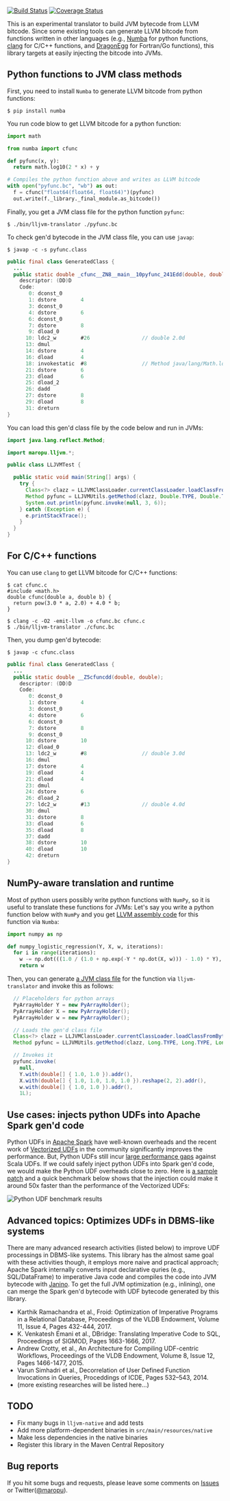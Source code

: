 [![Build Status](https://travis-ci.org/maropu/lljvm-translator.svg?branch=master)](https://travis-ci.org/maropu/lljvm-translator)
[![Coverage Status](https://coveralls.io/repos/github/maropu/lljvm-translator/badge.svg?branch=master)](https://coveralls.io/github/maropu/lljvm-translator?branch=master)

This is an experimental translator to build JVM bytecode from LLVM bitcode.
Since some existing tools can generate LLVM bitcode from functions written in other languages
(e.g.,  [Numba](https://numba.pydata.org/) for python functions,
[clang](https://clang.llvm.org/) for C/C++ functions, and [DragonEgg](https://dragonegg.llvm.org/) for Fortran/Go functions),
this library targets at easily injecting the bitcode into JVMs.

## Python functions to JVM class methods

First, you need to install `Numba` to generate LLVM bitcode from python functions:

    $ pip install numba

You run code blow to get LLVM bitcode for a python function:

```python
import math

from numba import cfunc

def pyfunc(x, y):
  return math.log10(2 * x) + y

# Compiles the python function above and writes as LLVM bitcode
with open("pyfunc.bc", "wb") as out:
  f = cfunc("float64(float64, float64)")(pyfunc)
  out.write(f._library._final_module.as_bitcode())
```

Finally, you get a JVM class file for the python function `pyfunc`:

    $ ./bin/lljvm-translator ./pyfunc.bc

To check gen'd bytecode in the JVM class file, you can use `javap`:

    $ javap -c -s pyfunc.class

```java
public final class GeneratedClass {
  ...
  public static double _cfunc__ZN8__main__10pyfunc_241Edd(double, double);
    descriptor: (DD)D
    Code:
       0: dconst_0
       1: dstore        4
       3: dconst_0
       4: dstore        6
       6: dconst_0
       7: dstore        8
       9: dload_0
      10: ldc2_w        #26                 // double 2.0d
      13: dmul
      14: dstore        4
      16: dload         4
      18: invokestatic  #8                  // Method java/lang/Math.log10:(D)D
      21: dstore        6
      23: dload         6
      25: dload_2
      26: dadd
      27: dstore        8
      29: dload         8
      31: dreturn
}
```

You can load this gen'd class file by the code below and run in JVMs:

```java
import java.lang.reflect.Method;

import maropu.lljvm.*;

public class LLJVMTest {

  public static void main(String[] args) {
    try {
      Class<?> clazz = LLJVMClassLoader.currentClassLoader.loadClassFromBytecodeFile("GeneratedClass", "pyfunc.class");
      Method pyfunc = LLJVMUtils.getMethod(clazz, Double.TYPE, Double.TYPE);
      System.out.println(pyfunc.invoke(null, 3, 6));
    } catch (Exception e) {
      e.printStackTrace();
    }
  }
}
```

## For C/C++ functions

You can use `clang` to get LLVM bitcode for C/C++ functions:

    $ cat cfunc.c
    #include <math.h>
    double cfunc(double a, double b) {
      return pow(3.0 * a, 2.0) + 4.0 * b;
    }

    $ clang -c -O2 -emit-llvm -o cfunc.bc cfunc.c
    $ ./bin/lljvm-translator ./cfunc.bc

Then, you dump gen'd bytecode:

    $ javap -c cfunc.class

```java
public final class GeneratedClass {
  ...
  public static double __Z5cfuncdd(double, double);
    descriptor: (DD)D
    Code:
       0: dconst_0
       1: dstore        4
       3: dconst_0
       4: dstore        6
       6: dconst_0
       7: dstore        8
       9: dconst_0
      10: dstore        10
      12: dload_0
      13: ldc2_w        #8                  // double 3.0d
      16: dmul
      17: dstore        4
      19: dload         4
      21: dload         4
      23: dmul
      24: dstore        6
      26: dload_2
      27: ldc2_w        #13                 // double 4.0d
      30: dmul
      31: dstore        8
      33: dload         6
      35: dload         8
      37: dadd
      38: dstore        10
      40: dload         10
      42: dreturn
}
```

## NumPy-aware translation and runtime

Most of python users possibly write python functions with `NumPy`, so it is useful to translate these functions for JVMs:
Let's say you write a python function below with `NumPy` and
you get [LLVM assembly code](./examples/numpy_logistic_regression.ll) for this function via `Numba`:

```python
import numpy as np

def numpy_logistic_regression(Y, X, w, iterations):
  for i in range(iterations):
    w -= np.dot(((1.0 / (1.0 + np.exp(-Y * np.dot(X, w))) - 1.0) * Y), X)
    return w
```

Then, you can generate [a JVM class file](./examples/numpy_logistic_regression.jasmin) for the function
via `lljvm-translator` and invoke this as follows:

```java
  // Placeholders for python arrays
  PyArrayHolder Y = new PyArrayHolder();
  PyArrayHolder X = new PyArrayHolder();
  PyArrayHolder w = new PyArrayHolder();

  // Loads the gen'd class file
  Class<?> clazz = LLJVMClassLoader.currentClassLoader.loadClassFromBytecodeFile("GeneratedClass", "numpy_logistic_regression.class");
  Method pyfunc = LLJVMUtils.getMethod(clazz, Long.TYPE, Long.TYPE, Long.TYPE, Long.TYPE);

  // Invokes it
  pyfunc.invoke(
    null,
    Y.with(double[] { 1.0, 1.0 }).addr(),
    X.with(double[] { 1.0, 1.0, 1.0, 1.0 }).reshape(2, 2).addr(),
    w.with(double[] { 1.0, 1.0 }).addr(),
    1L);
```

## Use cases: injects python UDFs into Apache Spark gen'd code

Python UDFs in [Apache Spark](https://spark.apache.org/) have well-known overheads and the recent work of
[Vectorized UDFs](https://issues.apache.org/jira/browse/SPARK-21190) in the community
significantly improves the performance. But, Python UDFs still incur
[large performance gaps](https://gist.github.com/maropu/9f995f65b1cb160865e79e14e5216320) against Scala UDFs.
If we could safely inject python UDFs into Spark gen'd code, we would make the Python UDF overheads close to zero.
Here is [a sample patch](https://github.com/apache/spark/compare/master...maropu:LLJVMSpike) and
a quick benchmark below shows that the injection could make it around 50x faster than
the performance of the Vectorized UDFs:

![Python UDF benchmark results](resources/udf_benchmark_results.png)

## Advanced topics: Optimizes UDFs in DBMS-like systems

There are many advanced research activities (listed below) to improve UDF processings in DBMS-like systems.
This library has the almost same goal with these activities though, it employs more naive and practical approach;
Apache Spark internally converts input declarative quries (e.g., SQL/DataFrame) to imperative Java code and
compiles the code into JVM bytecode with [Janino](http://janino-compiler.github.io/janino/).
To get the full JVM optimization (e.g., inlining), one can merge the Spark gen'd bytecode
with UDF bytecode generated by this library.

 * Karthik Ramachandra et al., Froid: Optimization of Imperative Programs in a Relational Database, Proceedings of the VLDB Endowment, Volume 11, Issue 4, Pages 432-444, 2017.
 * K. Venkatesh Emani et al., DBridge: Translating Imperative Code to SQL, Proceedings of SIGMOD, Pages 1663-1666, 2017.
 * Andrew Crotty, et al., An Architecture for Compiling UDF-centric Workflows, Proceedings of the VLDB Endowment, Volume 8, Issue 12, Pages 1466-1477, 2015.
 * Varun Simhadri et al., Decorrelation of User Defined Function Invocations in Queries, Proceddings of ICDE, Pages 532–543, 2014.
 * (more existing researches will be listed here...)

## TODO

 * Fix many bugs in `lljvm-native` and add tests
 * Add more platform-dependent binaries in `src/main/resources/native`
 * Make less dependencies in the native binaries
 * Register this library in the Maven Central Repository

## Bug reports

If you hit some bugs and requests, please leave some comments on [Issues](https://github.com/maropu/llvm-jdc/issues)
or Twitter([@maropu](http://twitter.com/#!/maropu)).

